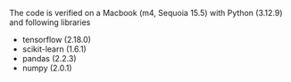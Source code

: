 The code is verified on a Macbook (m4, Sequoia 15.5) with Python (3.12.9) and following libraries
- tensorflow (2.18.0)
- scikit-learn (1.6.1)
- pandas (2.2.3)
- numpy (2.0.1)
